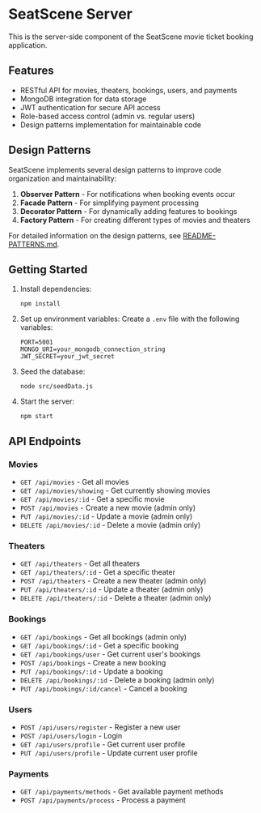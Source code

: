 # SeatScene Server

This is the server-side component of the SeatScene movie ticket booking application.

## Features

- RESTful API for movies, theaters, bookings, users, and payments
- MongoDB integration for data storage
- JWT authentication for secure API access
- Role-based access control (admin vs. regular users)
- Design patterns implementation for maintainable code

## Design Patterns

SeatScene implements several design patterns to improve code organization and maintainability:

1. **Observer Pattern** - For notifications when booking events occur
2. **Facade Pattern** - For simplifying payment processing
3. **Decorator Pattern** - For dynamically adding features to bookings
4. **Factory Pattern** - For creating different types of movies and theaters

For detailed information on the design patterns, see [README-PATTERNS.md](./README-PATTERNS.md).

## Getting Started

1. Install dependencies:
   ```
   npm install
   ```

2. Set up environment variables:
   Create a `.env` file with the following variables:
   ```
   PORT=5001
   MONGO_URI=your_mongodb_connection_string
   JWT_SECRET=your_jwt_secret
   ```

3. Seed the database:
   ```
   node src/seedData.js
   ```

4. Start the server:
   ```
   npm start
   ```

## API Endpoints

### Movies
- `GET /api/movies` - Get all movies
- `GET /api/movies/showing` - Get currently showing movies
- `GET /api/movies/:id` - Get a specific movie
- `POST /api/movies` - Create a new movie (admin only)
- `PUT /api/movies/:id` - Update a movie (admin only)
- `DELETE /api/movies/:id` - Delete a movie (admin only)

### Theaters
- `GET /api/theaters` - Get all theaters
- `GET /api/theaters/:id` - Get a specific theater
- `POST /api/theaters` - Create a new theater (admin only)
- `PUT /api/theaters/:id` - Update a theater (admin only)
- `DELETE /api/theaters/:id` - Delete a theater (admin only)

### Bookings
- `GET /api/bookings` - Get all bookings (admin only)
- `GET /api/bookings/:id` - Get a specific booking
- `GET /api/bookings/user` - Get current user's bookings
- `POST /api/bookings` - Create a new booking
- `PUT /api/bookings/:id` - Update a booking
- `DELETE /api/bookings/:id` - Delete a booking (admin only)
- `PUT /api/bookings/:id/cancel` - Cancel a booking

### Users
- `POST /api/users/register` - Register a new user
- `POST /api/users/login` - Login
- `GET /api/users/profile` - Get current user profile
- `PUT /api/users/profile` - Update current user profile

### Payments
- `GET /api/payments/methods` - Get available payment methods
- `POST /api/payments/process` - Process a payment 